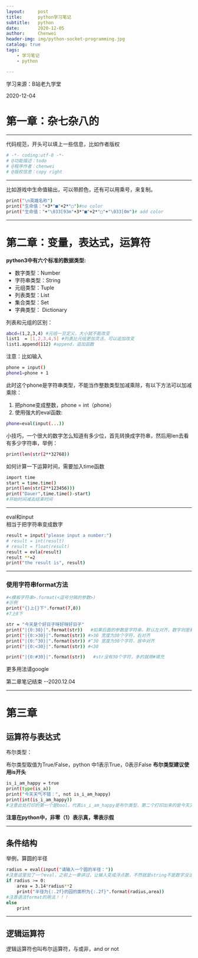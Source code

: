 ```yaml
---
layout:     post
title:      python学习笔记
subtitle:   python
date:       2020-12-05
author:     Chenwei
header-img: img/python-socket-programming.jpg
catalog: true
tags:
    - 学习笔记
    - python

---
```


学习来源：B站老九学堂

2020-12-04  
# 第一章：杂七杂八的
---
代码规范，开头可以填上一些信息，比如作者版权
```bash
# -*- coding:utf-8 -*-
# @功能描述：todo
# @程序作者：chenwei
# @版权信息：copy right
```
---
比如游戏中生命值输出，可以带颜色，还有可以用乘号，来复制。 

```bash
print("\n英雄名称")
print("生命值："+3*"■"+2*"▢")#no color
print("生命值："+"\033[93m"+3*"■"+2*"▢"+"\033[0m")# add color 
```
---
# 第二章：变量，表达式，运算符
**python3中有六个标准的数据类型:**  
* 数字类型：Number
* 字符串类型：String
* 元组类型：Tuple
* 列表类型：List
* 集合类型：Set
* 字典类型： Dictionary  
  
    
    
列表和元组的区别： 
```bash
abcd=(1,2,3,4) #元组一旦定义，大小就不能改变
list1  = [1,2,3,4,5] #列表比元组更加灵活，可以追加改变
list1.append(112) #append，追加函数
```
注意：比如输入  
```bash
phone = input()
phone1=phone + 1
```
此时这个phone是字符串类型，不能当作整数类型加减乘除，有以下方法可以加减乘除： 
1. 把phone变成整数，phone = int（phone）
2. 使用强大的eval函数:
```bash
phone=eval(input(...))
```
小技巧，一个很大的数字怎么知道有多少位，首先转换成字符串，然后用len去看有多少字符串，举例：  
```bash
print(len(str(2**32768))
```
如何计算一下运算时间，需要加入time函数
```bash
import time
start = time.time()
print(len(str(2**123456)))
print("Dauer",time.time()-start)
#开始时间减去结束时间
```
---
eval和input  
相当于把字符串变成数字
```bash
result = input("please input a number:")
# result = int(result)
# result = float(result)
result = evla(result)
result **=2
print("the result is", result)
```
---
### 使用字符串format方法
```bash
#<模板字符串>.format(<逗号分隔的参数>)
#示例
print("{}上{}下".format(7,8))
#7上8下

str = "今天是个好日子呀好呀好日子"
print("|{0:30}|".format(str))   #如果后面的参数是字符串，默认左对齐，数字则是默认右对齐
print("|{0:>30}|".format(str)) #>30 宽度为30个字符，右对齐
print("|{0:^30}|".format(str)) #^30 宽度为30个字符，居中对齐
print("|{0:<30}|".format(str)) #<30

print("|{0:#30}|".format(str))   #str没有30个字符，多的就用#填充
```
更多用法请google

第二章笔记结束
--2020.12.04  

---
# 第三章
## 运算符与表达式  
布尔类型：

布尔类型取值为True/False，python 中1表示True，0表示False
**布尔类型建议使用is开头**
```bash
is_i_am_happy = true
print(type(is_a))
print("今天天气不错：", not is_i_am_happy)
print(int(is_i_am_happy))
#注意此处打印的第一个是bool，代表is_i_am_happy是布尔类型，第二个打印出来的是今天天气不错: false,第三个打印的是1.因为true就是1
```
**注意在python中，非零（1）表示真，零表示假**  

---
## 条件结构  
举例，算圆的半径  
```bash
radius = eval(input("请输入一个圆的半径："))
#注意这里加了一个eval，之前上一章讲过，让输入变成浮点数，不然就是string不是数字没法后面的计算  
if radius >= 0:
    area = 3.14*radius**2
    print("半径为{:.2f}的园的面积为{:.2f}".format(radius,area))
#注意语法format的用法！！！
else
    print
```
---
## 逻辑运算符
逻辑运算符也叫布尔运算符，与或非，and or not